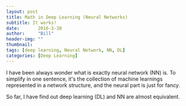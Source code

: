 ```yaml
---
layout: post
title: Math in Deep Learning (Neural Networks)
subtitle: It works!
date:       2016-3-30
author:     "Bill"
header-img: ""
thumbnail: 
tags: [deep learning, Neural Network, NN, DL]
categories: [Deep Learning]
---
```


I have been always wonder what is exactly neural network (NN) is. To simplify in one sentence, it's 
the collection of machine learnings represented in a network structure, and the neural part is just
 for fancy. 
 

So far, I have find out deep learning (DL) and NN are almost equivalent.   